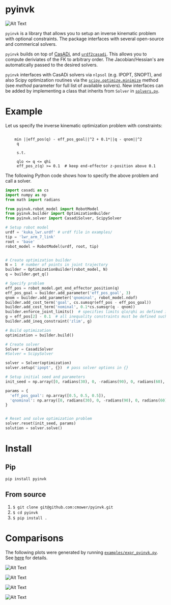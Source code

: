 # pyinvk

![Alt Text](https://raw.githubusercontent.com/cmower/pyinvk/master/fig8.gif)

`pyinvk` is a library that allows you to setup an inverse kinematic problem with optional constraints.
The package interfaces with several open-source and commerical solvers.

`pyinvk` builds on top of [CasADi](https://web.casadi.org/), and [`urdf2casadi`](https://github.com/mahaarbo/urdf2casadi).
This allows you to compute deriviates of the FK to arbitrary order.
The Jacobian/Hessian's are automatically passed to the desired solvers.

`pyinvk` interfaces with CasADi solvers via `nlpsol` (e.g. IPOPT, SNOPT), and also Scipy optimization routines via the [`scipy.optimize.minimize`](https://docs.scipy.org/doc/scipy/reference/generated/scipy.optimize.minimize.html) method (see *method* parameter for full list of available solvers).
New interfaces can be added by implementing a class that inherits from `Solver` in [`solvers.py`](https://github.com/cmower/pyinvk/blob/master/pyinvk/solver.py).

# Example

Let us specify the inverse kinematic optimization problem with constraints:
```

    min ||eff_pos(q) - eff_pos_goal||^2 + 0.1*||q - qnom||^2
     q

	 s.t.

	 qlo <= q <= qhi
	 eff_pos_z(q) >= 0.1  # keep end-effector z-position above 0.1

```

The following Python code shows how to specify the above problem and call a solver.

```python
import casadi as cs
import numpy as np
from math import radians

from pyinvk.robot_model import RobotModel
from pyinvk.builder import OptimizationBuilder
from pyinvk.solver import CasadiSolver, ScipySolver

# Setup robot model
urdf = 'kuka_lwr.urdf' # urdf file in examples/
tip = 'lwr_arm_7_link'
root = 'base'
robot_model = RobotModel(urdf, root, tip)


# Create optimization builder
N = 1  # number of points in joint trajectory
builder = OptimizationBuilder(robot_model, N)
q = builder.get_q()

# Specify problem
eff_pos = robot_model.get_end_effector_position(q)
eff_pos_goal = builder.add_parameter('eff_pos_goal', 3)
qnom = builder.add_parameter('qnominal', robot_model.ndof)
builder.add_cost_term('goal', cs.sumsqr(eff_pos - eff_pos_goal))
builder.add_cost_term('nominal', 0.1*cs.sumsqr(q - qnom))
builder.enforce_joint_limits()  # specifies limits qlo/qhi as defined in urdf
g = eff_pos[2] - 0.1  # all inequality constraints must be defined such that g >= 0
builder.add_ineq_constraint('zlim', g)

# Build optimization
optimization = builder.build()

# Create solver
Solver = CasadiSolver
#Solver = ScipySolver

solver = Solver(optimization)
solver.setup('ipopt', {})  # pass solver options in {}

# Setup initial seed and parameters
init_seed = np.array([0, radians(30), 0, -radians(90), 0, radians(60), 0])

params = {
  'eff_pos_goal': np.array([0.5, 0.5, 0.5]),
  'qnominal': np.array([0, radians(30), 0, -radians(90), 0, radians(60), 0])
}


# Reset and solve optimization problem
solver.reset(init_seed, params)
solution = solver.solve()

```


# Install

## Pip

```
pip install pyinvk
```

## From source

1. `$ git clone git@github.com:cmower/pyinvk.git`
2. `$ cd pyinvk`
3. `$ pip install .`

# Comparisons

The following plots were generated by running [`examples/expr_pyinvk.py`](https://github.com/cmower/pyinvk/blob/master/example/expr_pyinvk.py). See [here](https://github.com/cmower/pyinvk/blob/master/example/README.md) for details.

![Alt Text](https://raw.githubusercontent.com/cmower/pyinvk/master/example/fig/time.png)

![Alt Text](https://raw.githubusercontent.com/cmower/pyinvk/master/example/fig/err.png)

![Alt Text](https://raw.githubusercontent.com/cmower/pyinvk/master/example/fig/err_eul.png)

![Alt Text](https://raw.githubusercontent.com/cmower/pyinvk/master/example/fig/jdiff.png)
